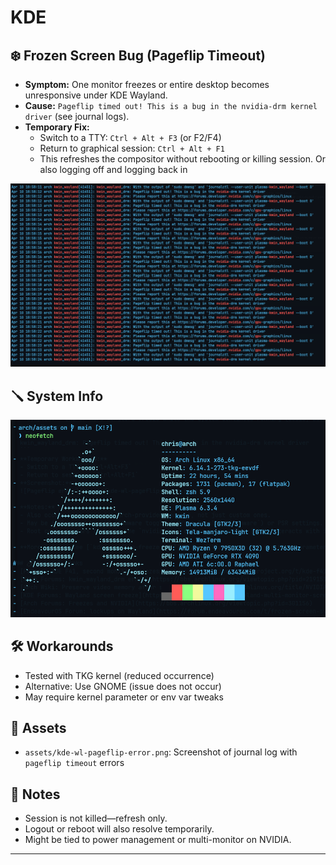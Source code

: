 # KDE

## ❄️ Frozen Screen Bug (Pageflip Timeout)
- **Symptom:** One monitor freezes or entire desktop becomes unresponsive under KDE Wayland.
- **Cause:** `Pageflip timed out! This is a bug in the nvidia-drm kernel driver` (see journal logs).
- **Temporary Fix:**
  - Switch to a TTY: `Ctrl + Alt + F3` (or F2/F4)
  - Return to graphical session: `Ctrl + Alt + F1`
  - This refreshes the compositor without rebooting or killing session. Or also logging off and logging back in

![System Info](assets/kde-wl-pageflip-error.png)

## 🪛 System Info
![System Info](../assets/CK-Arch-System.png)

## 🛠️ Workarounds
- Tested with TKG kernel (reduced occurrence)
- Alternative: Use GNOME (issue does not occur)
- May require kernel parameter or env var tweaks

## 📂 Assets
- `assets/kde-wl-pageflip-error.png`: Screenshot of journal log with `pageflip timeout` errors

## 📎 Notes
- Session is not killed—refresh only.
- Logout or reboot will also resolve temporarily.
- Might be tied to power management or multi-monitor on NVIDIA.

---
